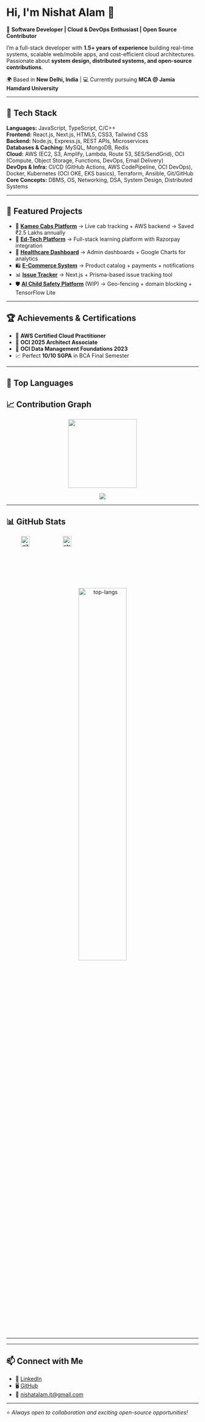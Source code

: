 # Hi, I'm Nishat Alam 👋  

🚀 **Software Developer | Cloud & DevOps Enthusiast | Open Source Contributor**  

I’m a full-stack developer with **1.5+ years of experience** building real-time systems, scalable web/mobile apps, and cost-efficient cloud architectures. Passionate about **system design, distributed systems, and open-source contributions**.  

🌍 Based in **New Delhi, India** | 💻 Currently pursuing **MCA @ Jamia Hamdard University**  

---

## 🔧 Tech Stack  

**Languages:** JavaScript, TypeScript, C/C++  
**Frontend:** React.js, Next.js, HTML5, CSS3, Tailwind CSS  
**Backend:** Node.js, Express.js, REST APIs, Microservices  
**Databases & Caching:** MySQL, MongoDB, Redis  
**Cloud:** AWS (EC2, S3, Amplify, Lambda, Route 53, SES/SendGrid), OCI (Compute, Object Storage, Functions, DevOps, Email Delivery)  
**DevOps & Infra:** CI/CD (GitHub Actions, AWS CodePipeline, OCI DevOps), Docker, Kubernetes (OCI OKE, EKS basics), Terraform, Ansible, Git/GitHub  
**Core Concepts:** DBMS, OS, Networking, DSA, System Design, Distributed Systems  

---

## 📌 Featured Projects  

- 🚖 **[Kameo Cabs Platform](#)** → Live cab tracking + AWS backend → Saved ₹2.5 Lakhs annually  
- 🏫 **[Ed-Tech Platform](#)** → Full-stack learning platform with Razorpay integration  
- 🏥 **[Healthcare Dashboard](#)** → Admin dashboards + Google Charts for analytics  
- 🛍️ **[E-Commerce System](#)** → Product catalog + payments + notifications  
- 📊 **[Issue Tracker](#)** → Next.js + Prisma-based issue tracking tool  
- 🛡️ **[AI Child Safety Platform](#)** (WIP) → Geo-fencing + domain blocking + TensorFlow Lite  

---

## 🏆 Achievements & Certifications  

- 🥇 **AWS Certified Cloud Practitioner**  
- 🥇 **OCI 2025 Architect Associate**  
- 🥇 **OCI Data Management Foundations 2023**  
- 📈 Perfect **10/10 SGPA** in BCA Final Semester  

---

## 📌 Top Languages  





## 📈 Contribution Graph  
<p align="center">
  <img src="https://github-readme-streak-stats.herokuapp.com?user=nishatalam24&theme=react&hide_border=true" height="180" />
</p>
<p align="center">
  <img src="https://github-profile-summary-cards.vercel.app/api/cards/profile-details?username=nishatalam24&theme=github_dark" />
</p>


---

## 📊 GitHub Stats



<p align="center">
  <span style="display: flex; gap: 10px;">
    <picture>
      <source
        srcset="https://github-readme-stats.vercel.app/api?username=nishatalam24&show_icons=true&locale=en&count_private=true&include_all_commits=true&theme=tokyonight"
        media="(prefers-color-scheme: dark)"
      />
      <source
        srcset="https://github-readme-stats.vercel.app/api?username=nishatalam24&show_icons=true&theme=solarized-light&count_private=true&include_all_commits=true"
        media="(prefers-color-scheme: light), (prefers-color-scheme: no-preference)"
      />
      <img src="https://github-readme-stats.vercel.app/api?username=nishatalam24&show_icons=true&theme=solarized-light&count_private=true&include_all_commits=true" width=48% alt="github-stats"/>
    </picture>
    <picture>
      <source
        srcset="https://streak-stats.demolab.com?user=nishatalam24&theme=tokyonight&count_private=true"
        media="(prefers-color-scheme: dark)"
      />
      <source
        srcset="https://streak-stats.demolab.com?user=nishatalam24&theme=solarized-light&count_private=true"
        media="(prefers-color-scheme: light), (prefers-color-scheme: no-preference)"
      />
      <img src="https://streak-stats.demolab.com?user=nishatalam24&theme=solarized-light" width=48% alt="streak-stats"/>
    </picture>
  </span>
</p>


<p align="center">
  <picture>
    <source 
      srcset="https://github-readme-stats.vercel.app/api/top-langs?username=nishatalam24&show_icons=true&locale=en&layout=compact"
      media="(prefers-color-scheme: dark)"
    />
    <source
      srcset="https://github-readme-stats.vercel.app/api/top-langs?username=nishatalam24&show_icons=true&locale=en&layout=compact"
      media="(prefers-color-scheme: light), (prefers-color-scheme: no-preference)"
    />
    <img src="https://github-readme-stats.vercel.app/api/top-langs?username=nishatalam24&show_icons=true&locale=en&layout=compact" width="50%" alt="top-langs" />
  </picture>
</p>


---

---
## 📫 Connect with Me  

- 💼 [LinkedIn](https://www.linkedin.com/in/nishat-alam-0bb021214/)  
- 🖥️ [GitHub](https://github.com/nishatalam24)  
- 📧 nishatalam.it@gmail.com  

---

⭐️ *Always open to collaboration and exciting open-source opportunities!*  

